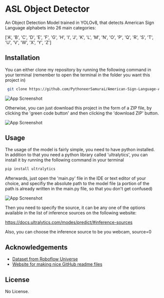
# ASL Object Detector

An Object Detection Model trained in YOLOv8, that detects American Sign Language alphabets into 26 main categories:

['A', 'B', 'C', 'D', 'E', 'F', 'G', 'H', 'I', 'J', 'K', 'L', 'M', 'N', 'O', 'P', 'Q', 'R', 'S', 'T', 'U', 'V', 'W', 'X', 'Y', 'Z']


## Installation

You can either clone my repository by running the following command in your terminal (remember to open the terminal in the folder you want this project in)

```bash
 git clone https://github.com/PythoneerSamurai/American-Sign-Language-Alphabets-Object-Detector.git
```

![App Screenshot](https://github.com/PythoneerSamurai/YOLOv8-American-Sign-Language-Detector/assets/112153865/6db95127-a824-4c24-8535-33e0acedcd96)


Otherwise, you can just download this project in the form of a ZIP file, by clicking the 'green code button' and then clicking the 'download ZIP' button.

![App Screenshot](https://github.com/PythoneerSamurai/YOLOv8-American-Sign-Language-Detector/assets/112153865/9edc06fa-d16e-4064-b093-2d713dc94a52)

    
## Usage

The usage of the model is fairly simple, you need to have python installed. In addition to that you need a python library called 'ultralytics', you can install it by running the following command in your terminal

```javascript
pip install ultralytics
```

Afterwards, just open the 'main.py' file in the IDE or text editor of your choice, and specifiy the absolute path to the model file (a portion of the path is already written in the main.py file, so that you don't get confused)

![App Screenshot](https://github.com/PythoneerSamurai/YOLOv8-American-Sign-Language-Detector/assets/112153865/fb34c680-8298-4620-9218-81d1744ff1aa)

Then you need to specify the source, it can be any one of the options available in the list of inference sources on the following website:

https://docs.ultralytics.com/modes/predict/#inference-sources

Also, you can choose the inference source to be you webcam, source=0


## Acknowledgements

 - [Dataset from Roboflow Universe]([https://universe.roboflow.com/reza-ohnxn/dental2-ztmiq/dataset/3](https://universe.roboflow.com/david-lee-d0rhs/american-sign-language-letters/dataset/6))
 - [Website for making nice GitHub readme files](https://readme.so/)


## License

No License.

